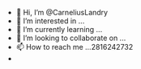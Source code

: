 - 👋 Hi, I’m @CarneliusLandry
- 👀 I’m interested in ...
- 🌱 I’m currently learning ...
- 💞️ I’m looking to collaborate on ...
- 📫 How to reach me ...2816242732
- 

<!---
CarneliusLandry/CarneliusLandry is a ✨ special ✨ repository because its `README.md` (this file) appears on your GitHub profile.
You can click the Preview link to take a look at your changes.
--->
